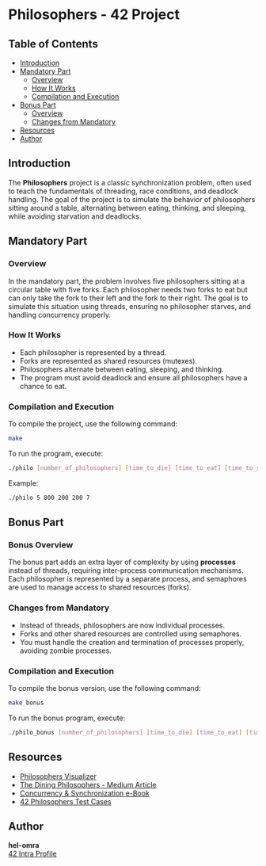 # Philosophers - 42 Project

## Table of Contents
- [Introduction](#introduction)
- [Mandatory Part](#mandatory-part)
  - [Overview](#overview)
  - [How It Works](#how-it-works)
  - [Compilation and Execution](#compilation-and-execution)
- [Bonus Part](#bonus-part)
  - [Overview](#bonus-overview)
  - [Changes from Mandatory](#changes-from-mandatory)
- [Resources](#resources)
- [Author](#author)

## Introduction
The **Philosophers** project is a classic synchronization problem, often used to teach the fundamentals of threading, race conditions, and deadlock handling. The goal of the project is to simulate the behavior of philosophers sitting around a table, alternating between eating, thinking, and sleeping, while avoiding starvation and deadlocks.

## Mandatory Part

### Overview
In the mandatory part, the problem involves five philosophers sitting at a circular table with five forks. Each philosopher needs two forks to eat but can only take the fork to their left and the fork to their right. The goal is to simulate this situation using threads, ensuring no philosopher starves, and handling concurrency properly.

### How It Works
- Each philosopher is represented by a thread.
- Forks are represented as shared resources (mutexes).
- Philosophers alternate between eating, sleeping, and thinking.
- The program must avoid deadlock and ensure all philosophers have a chance to eat.

### Compilation and Execution
To compile the project, use the following command:

```bash
make
```

To run the program, execute:

```bash
./philo [number_of_philosophers] [time_to_die] [time_to_eat] [time_to_sleep] [number_of_times_each_philosopher_must_eat]
```

Example:

```bash
./philo 5 800 200 200 7
```

## Bonus Part

### Bonus Overview
The bonus part adds an extra layer of complexity by using **processes** instead of threads, requiring inter-process communication mechanisms. Each philosopher is represented by a separate process, and semaphores are used to manage access to shared resources (forks).

### Changes from Mandatory
- Instead of threads, philosophers are now individual processes.
- Forks and other shared resources are controlled using semaphores.
- You must handle the creation and termination of processes properly, avoiding zombie processes.

### Compilation and Execution
To compile the bonus version, use the following command:

```bash
make bonus
```

To run the bonus program, execute:

```bash
./philo_bonus [number_of_philosophers] [time_to_die] [time_to_eat] [time_to_sleep] [number_of_times_each_philosopher_must_eat]
```

## Resources
- [Philosophers Visualizer](https://nafuka11.github.io/philosophers-visualizer/)
- [The Dining Philosophers - Medium Article](https://medium.com/@jalal92/the-dining-philosophers-7157cc05315)
- [Concurrency & Synchronization e-Book](https://pages.mtu.edu/~shene/NSF-3/e-Book/index.html)
- [42 Philosophers Test Cases](https://github.com/poechlauerbe/42_tests/tree/main/c03_philosophers)

## Author
**hel-omra**  
[42 Intra Profile](https://profile.intra.42.fr/users/hel-omra)
